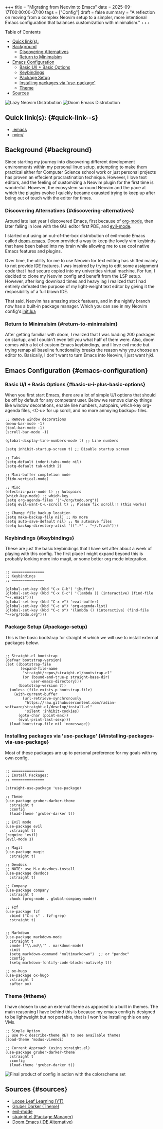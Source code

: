 +++
title = "Migrating from Neovim to Emacs"
date = 2025-09-17T00:00:00-07:00
tags = ["Config"]
draft = false
summary = "A reflection on moving from a complex Neovim setup to a simpler, more intentional Emacs configuration that balances customization with minimalism."
+++

<div class="ox-hugo-toc toc">

<div class="heading">Table of Contents</div>

- [Quick link(s):](#quick-link--s)
- [Background](#background)
    - [Discovering Alternatives](#discovering-alternatives)
    - [Return to Minimalsim](#return-to-minimalsim)
- [Emacs Configuration](#emacs-configuration)
    - [Basic U/I + Basic Options](#basic-u-i-plus-basic-options)
    - [Keybindings](#keybindings)
    - [Package Setup](#package-setup)
    - [Installing packages via 'use-package'](#installing-packages-via-use-package)
    - [Theme](#theme)
- [Sources](#sources)

</div>
<!--endtoc-->

<div class="image-stack">
    <img src="/images/lazyvim1.png" alt="Lazy Neovim Distrobution">
    <img src="/images/doom1.png" alt="Doom Emacs Distrobution">
</div>


## Quick link(s): {#quick-link--s}

-   [.emacs](https://raw.githubusercontent.com/nathantebbs/dotfiles/refs/heads/main/.emacs)
-   [nvim/](https://github.com/nathantebbs/dotfiles/tree/main/nvim)


## Background {#background}

Since starting my journey into discovering different development environments within my personal linux setup,
attempting to make them practical either for Computer Science school work or just personal projects has proven
an effecient procrastination technique. However, I love text editors, and the feeling of customizing a Neovim plugin for
the first time is wonderful. However, the ecosystem surround Neovim and the pace at which the plugins evolve I quickly became
exausted trying to keep up after being out of touch with the editor for times.


### Discovering Alternatives {#discovering-alternatives}

Around late last year I discovered Emacs, first because of [org-mode](https://www.orgmode.org), then later falling in love with the GUI editor first PDE, and [evil-mode](https://github.com/emacs-evil/evil).

I started out using an out-of-the-box distrobution of evil-mode Emacs called [doom-emacs](https://github.com/doomemacs/doomemacs). Doom provided a way to keep the lovely
vim keybinds that have been baked into my brain while allowing me to use cool native Emacs features and plugins.

Over time, the utility for me to use Neovim for text editing has shifted mainly to not provide IDE features. I was inspired
by trying to edit some assignment code that I had secure copied into my univerities virtual machine. For fun, I decided
to clone my Neovim config and benefit from the LSP setup. However, after long download times and heavy lag I realized that I had
entirely defeated the purpose of my light-weight text editor by giving it the resposibility of a full blown IDE.

That said, Neovim has amazing stock featuers, and in the nightly branch now has a built-in package manager. Which you can see
in my Neovim config's [init.lua](https://github.com/nathantebbs/dotfiles/blob/main/nvim/init.lua#L17)


### Return to Minimalsim {#return-to-minimalsim}

After getting familiar with doom, I realized that I was loading 200 packages on startup, and I couldn't even tell you what half of
them were. Also, doom comes with a lot of custom Emacs keybindings, and I love evil mode but trying remap all baseline functionality
breaks the reason why you choose an editor to. Basically, I don't want to turn Emacs into Neovim, I just want hjkl.


## Emacs Configuration {#emacs-configuration}


### Basic U/I + Basic Options {#basic-u-i-plus-basic-options}

When you first start Emacs, there are a lot of simple U/I options that should be off by default
for any competant user. Below we remove clunky things like window decorations, enable line numbers, autopairs, which-key
org-agenda files, &lt;C-u&gt; for up scroll, and no more annoying backup~ files.

```elisp
;; Remove window decorations
(menu-bar-mode -1)
(tool-bar-mode -1)
(scroll-bar-mode -1)

(global-display-line-numbers-mode t) ;; Line numbers

(setq inhibit-startup-screen t) ;; Disable startup screen

;; Tabs
(setq-default indent-tabs-mode nil)
(setq-default tab-width 2)

;; Mini-buffer completion mode
(fido-vertical-mode)

;; Misc
(electric-pair-mode t) ;; Autopairs
(which-key-mode) ;; which-key
(setq org-agenda-files '("~/org/todo.org"))
(setq evil-want-C-u-scroll t) ;; Please fix scroll!! (this works)

;; Change file backup location
(setq make-backup-file nil) ;; No more
(setq auto-save-default nil) ;; No autosave files
(setq backup-directory-alist '((".*" . "~/.Trash")))
```


### Keybindings {#keybindings}

These are just the basic keybindings that I have set after about a week of playing with this config. The first place I might
expand beyond this is probably looking more into magit, or some better org mode integration.

```elisp

;; ===============
;; Keybindings
;; ===============

(global-set-key (kbd "C-x C-b") 'ibuffer)
(global-set-key (kbd "C-x C-c") '(lambda () (interactive) (find-file "~/.emacs")))
(global-set-key (kbd "C-x e") 'eval-buffer)
(global-set-key (kbd "C-c a") 'org-agenda-list)
(global-set-key (kbd "C-c o") '(lambda () (interactive) (find-file "~/org/todo.org")))
```


### Package Setup {#package-setup}

This is the basic bootstrap for straight.el which we will use to install external packages below.

```elisp

;; Straight.el bootstrap
(defvar bootstrap-version)
(let ((bootstrap-file
       (expand-file-name
        "straight/repos/straight.el/bootstrap.el"
        (or (bound-and-true-p straight-base-dir)
            user-emacs-directory)))
      (bootstrap-version 7))
  (unless (file-exists-p bootstrap-file)
    (with-current-buffer
        (url-retrieve-synchronously
         "https://raw.githubusercontent.com/radian-software/straight.el/develop/install.el"
         'silent 'inhibit-cookies)
      (goto-char (point-max))
      (eval-print-last-sexp)))
  (load bootstrap-file nil 'nomessage))
```


### Installing packages via 'use-package' {#installing-packages-via-use-package}

Most of these packages are up to personal preference for my goals with my own config.

```elisp

;; ===============
;; Install Packages:
;; ===============

(straight-use-package 'use-package)

;; Theme
(use-package gruber-darker-theme
  :straight t
  :config
  (load-theme 'gruber-darker t))

;; Evil mode
(use-package evil
  :straight t)
(require 'evil)
(evil-mode 1)

;; Magit
(use-package magit
  :straight t)

;; Devdocs
;; NOTE: use M-x devdocs-install
(use-package devdocs
  :straight t)

;; Company
(use-package company
  :straight t
  :hook (prog-mode . global-company-mode))

;; Fzf
(use-package fzf
  :bind ("C-c s" . fzf-grep)
  :straight t)


;; Markdown
(use-package markdown-mode
  :straight t
  :mode ("\\.md\\'" . markdown-mode)
  :init
  (setq markdown-command "multimarkdown")  ;; or "pandoc"
  :config
  (setq markdown-fontify-code-blocks-natively t))

;; ox-hugo
(use-package ox-hugo
  :straight t
  :after ox)
```


### Theme {#theme}

I have chosen to use an external theme as apposed to a built in themes. The main reasoning I have behind this is because
my emacs config is designed to be lightweight but not portable, that is I won't be installing this on any VMs.

```elisp
;; Simple Option
;; use M-x describe-theme RET to see available themes
(load-theme 'modus-vivendi)

;; Current Approach (using straight.el)
(use-package gruber-darker-theme
  :straight t
  :config
  (load-theme 'gruber-darker t))
```

<img src="/images/emacs.png" alt="Final product of config in action with the colorscheme set">


## Sources {#sources}

-   [Loose Leaf Learning (YT)](https://www.youtube.com/@LooseLeafLearning)
-   [Gruber Darker (Theme)](https://github.com/rexim/gruber-darker-theme)
-   [evil-mode](https://github.com/emacs-evil/evil)
-   [straight.el (Package Manager)](https://github.com/radian-software/straight.el)
-   [Doom Emacs (IDE Alternative)](https://github.com/doomemacs/doomemacs)
